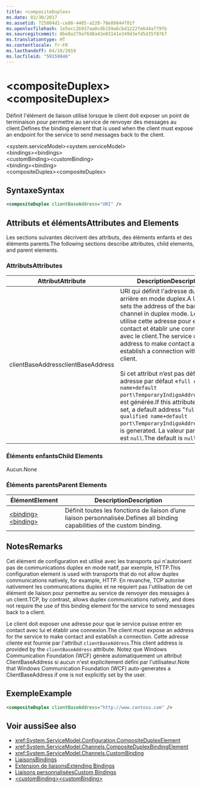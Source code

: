```yaml
---
title: <compositeDuplex>
ms.date: 03/30/2017
ms.assetid: 725004d1-ce88-4405-a220-78e89844f81f
ms.openlocfilehash: 1e5ecc2b937aa0cdb159a6cbd1222fe6d4af79fb
ms.sourcegitcommit: 0be8a279af6d8a43e03141e349d3efd5d35f8767
ms.translationtype: HT
ms.contentlocale: fr-FR
ms.lasthandoff: 04/18/2019
ms.locfileid: "59159846"
---
```

# <a name="compositeduplex"></a><span data-ttu-id="626de-101">\<compositeDuplex></span><span class="sxs-lookup"><span data-stu-id="626de-101">\<compositeDuplex></span></span>
<span data-ttu-id="626de-102">Définit l'élément de liaison utilisé lorsque le client doit exposer un point de terminaison pour permettre au service de renvoyer des messages au client.</span><span class="sxs-lookup"><span data-stu-id="626de-102">Defines the binding element that is used when the client must expose an endpoint for the service to send messages back to the client.</span></span>  
  
 <span data-ttu-id="626de-103">\<system.serviceModel></span><span class="sxs-lookup"><span data-stu-id="626de-103">\<system.serviceModel></span></span>  
<span data-ttu-id="626de-104">\<bindings></span><span class="sxs-lookup"><span data-stu-id="626de-104">\<bindings></span></span>  
<span data-ttu-id="626de-105">\<customBinding></span><span class="sxs-lookup"><span data-stu-id="626de-105">\<customBinding></span></span>  
<span data-ttu-id="626de-106">\<binding></span><span class="sxs-lookup"><span data-stu-id="626de-106">\<binding></span></span>  
<span data-ttu-id="626de-107">\<compositeDuplex></span><span class="sxs-lookup"><span data-stu-id="626de-107">\<compositeDuplex></span></span>  
  
## <a name="syntax"></a><span data-ttu-id="626de-108">Syntaxe</span><span class="sxs-lookup"><span data-stu-id="626de-108">Syntax</span></span>  
  
```xml  
<compositeDuplex clientBaseAddress="URI" />
```  
  
## <a name="attributes-and-elements"></a><span data-ttu-id="626de-109">Attributs et éléments</span><span class="sxs-lookup"><span data-stu-id="626de-109">Attributes and Elements</span></span>  
 <span data-ttu-id="626de-110">Les sections suivantes décrivent des attributs, des éléments enfants et des éléments parents.</span><span class="sxs-lookup"><span data-stu-id="626de-110">The following sections describe attributes, child elements, and parent elements.</span></span>  
  
### <a name="attributes"></a><span data-ttu-id="626de-111">Attributs</span><span class="sxs-lookup"><span data-stu-id="626de-111">Attributes</span></span>  
  
|<span data-ttu-id="626de-112">Attribut</span><span class="sxs-lookup"><span data-stu-id="626de-112">Attribute</span></span>|<span data-ttu-id="626de-113">Description</span><span class="sxs-lookup"><span data-stu-id="626de-113">Description</span></span>|  
|---------------|-----------------|  
|<span data-ttu-id="626de-114">clientBaseAddress</span><span class="sxs-lookup"><span data-stu-id="626de-114">clientBaseAddress</span></span>|<span data-ttu-id="626de-115">URI qui définit l'adresse du canal arrière en mode duplex.</span><span class="sxs-lookup"><span data-stu-id="626de-115">A URI that sets the address of the back channel in duplex mode.</span></span> <span data-ttu-id="626de-116">Le service utilise cette adresse pour entrer en contact et établir une connexion avec le client.</span><span class="sxs-lookup"><span data-stu-id="626de-116">The service uses this address to make contact and establish a connection with the client.</span></span><br /><br /> <span data-ttu-id="626de-117">Si cet attribut n’est pas défini, une adresse par défaut «`full qualified name+default port\TemporaryIndigoAddress\guid`» est générée.</span><span class="sxs-lookup"><span data-stu-id="626de-117">If this attribute is not set, a default address "`full qualified name+default port\TemporaryIndigoAddress\guid`" is generated.</span></span> <span data-ttu-id="626de-118">La valeur par défaut est `null`.</span><span class="sxs-lookup"><span data-stu-id="626de-118">The default is `null`.</span></span>|  
  
### <a name="child-elements"></a><span data-ttu-id="626de-119">Éléments enfants</span><span class="sxs-lookup"><span data-stu-id="626de-119">Child Elements</span></span>  
 <span data-ttu-id="626de-120">Aucun.</span><span class="sxs-lookup"><span data-stu-id="626de-120">None</span></span>  
  
### <a name="parent-elements"></a><span data-ttu-id="626de-121">Éléments parents</span><span class="sxs-lookup"><span data-stu-id="626de-121">Parent Elements</span></span>  
  
|<span data-ttu-id="626de-122">Élément</span><span class="sxs-lookup"><span data-stu-id="626de-122">Element</span></span>|<span data-ttu-id="626de-123">Description</span><span class="sxs-lookup"><span data-stu-id="626de-123">Description</span></span>|  
|-------------|-----------------|  
|[<span data-ttu-id="626de-124">\<binding></span><span class="sxs-lookup"><span data-stu-id="626de-124">\<binding></span></span>](../../../../../docs/framework/misc/binding.md)|<span data-ttu-id="626de-125">Définit toutes les fonctions de liaison d’une liaison personnalisée.</span><span class="sxs-lookup"><span data-stu-id="626de-125">Defines all binding capabilities of the custom binding.</span></span>|  
  
## <a name="remarks"></a><span data-ttu-id="626de-126">Notes</span><span class="sxs-lookup"><span data-stu-id="626de-126">Remarks</span></span>  
 <span data-ttu-id="626de-127">Cet élément de configuration est utilisé avec les transports qui n'autorisent pas de communications duplex en mode natif, par exemple, HTTP.</span><span class="sxs-lookup"><span data-stu-id="626de-127">This configuration element is used with transports that do not allow duplex communications natively, for example, HTTP.</span></span> <span data-ttu-id="626de-128">En revanche, TCP autorise nativement les communications duplex et ne requiert pas l'utilisation de cet élément de liaison pour permettre au service de renvoyer des messages à un client.</span><span class="sxs-lookup"><span data-stu-id="626de-128">TCP, by contrast, allows duplex communications natively, and does not require the use of this binding element for the service to send messages back to a client.</span></span>  
  
 <span data-ttu-id="626de-129">Le client doit exposer une adresse pour que le service puisse entrer en contact avec lui et établir une connexion.</span><span class="sxs-lookup"><span data-stu-id="626de-129">The client must expose an address for the service to make contact and establish a connection.</span></span> <span data-ttu-id="626de-130">Cette adresse cliente est fournie par l'attribut `clientBaseAddress`.</span><span class="sxs-lookup"><span data-stu-id="626de-130">This client address is provided by the `clientBaseAddress` attribute.</span></span> <span data-ttu-id="626de-131">Notez que Windows Communication Foundation (WCF) génère automatiquement un attribut ClientBaseAddress si aucun n'est explicitement défini par l'utilisateur.</span><span class="sxs-lookup"><span data-stu-id="626de-131">Note that Windows Communication Foundation (WCF) auto-generates a ClientBaseAddress if one is not explicitly set by the user.</span></span>  
  
## <a name="example"></a><span data-ttu-id="626de-132">Exemple</span><span class="sxs-lookup"><span data-stu-id="626de-132">Example</span></span>  
  
```xml  
<compositeDuplex clientBaseAddress="http://www.contoso.com" />
```  
  
## <a name="see-also"></a><span data-ttu-id="626de-133">Voir aussi</span><span class="sxs-lookup"><span data-stu-id="626de-133">See also</span></span>

- <xref:System.ServiceModel.Configuration.CompositeDuplexElement>
- <xref:System.ServiceModel.Channels.CompositeDuplexBindingElement>
- <xref:System.ServiceModel.Channels.CustomBinding>
- [<span data-ttu-id="626de-134">Liaisons</span><span class="sxs-lookup"><span data-stu-id="626de-134">Bindings</span></span>](../../../../../docs/framework/wcf/bindings.md)
- [<span data-ttu-id="626de-135">Extension de liaisons</span><span class="sxs-lookup"><span data-stu-id="626de-135">Extending Bindings</span></span>](../../../../../docs/framework/wcf/extending/extending-bindings.md)
- [<span data-ttu-id="626de-136">Liaisons personnalisées</span><span class="sxs-lookup"><span data-stu-id="626de-136">Custom Bindings</span></span>](../../../../../docs/framework/wcf/extending/custom-bindings.md)
- [<span data-ttu-id="626de-137">\<customBinding></span><span class="sxs-lookup"><span data-stu-id="626de-137">\<customBinding></span></span>](../../../../../docs/framework/configure-apps/file-schema/wcf/custombinding.md)

